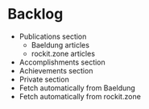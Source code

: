 # Backlog

- Publications section
  - Baeldung articles
  - rockit.zone articles
- Accomplishments section
- Achievements section
- Private section
- Fetch automatically from Baeldung
- Fetch automatically from rockit.zone
